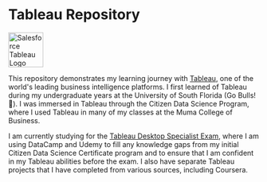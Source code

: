 # Tableau Repository 
<img src="https://cdn.simpleicons.org/tableau/000/fff" alt="Salesforce Tableau Logo" width=70>

This repository demonstrates my learning journey with [Tableau](https://www.tableau.com/), one of the world's leading business intelligence platforms. I first learned of Tableau during my undergraduate years at the University of South Florida (Go Bulls! 🤘). I was immersed in Tableau through the Citizen Data Science Program, where I used Tableau in many of my classes at the Muma College of Business.

I am currently studying for the [Tableau Desktop Specialist Exam](https://www.tableau.com/learn/certification/desktop-specialist), where I am using DataCamp and Udemy to fill any knowledge gaps from my initial Citizen Data Science Certificate program and to ensure that I am confident in my Tableau abilities before the exam. I also have separate Tableau projects that I have completed from various sources, including Coursera.
